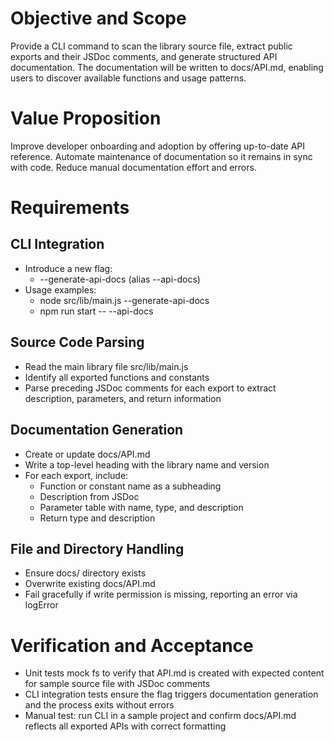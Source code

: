 # Objective and Scope

Provide a CLI command to scan the library source file, extract public exports and their JSDoc comments, and generate structured API documentation. The documentation will be written to docs/API.md, enabling users to discover available functions and usage patterns.

# Value Proposition

Improve developer onboarding and adoption by offering up-to-date API reference. Automate maintenance of documentation so it remains in sync with code. Reduce manual documentation effort and errors.

# Requirements

## CLI Integration
- Introduce a new flag:
  - --generate-api-docs (alias --api-docs)
- Usage examples:
  - node src/lib/main.js --generate-api-docs
  - npm run start -- --api-docs

## Source Code Parsing
- Read the main library file src/lib/main.js
- Identify all exported functions and constants
- Parse preceding JSDoc comments for each export to extract description, parameters, and return information

## Documentation Generation
- Create or update docs/API.md
- Write a top-level heading with the library name and version
- For each export, include:
  - Function or constant name as a subheading
  - Description from JSDoc
  - Parameter table with name, type, and description
  - Return type and description

## File and Directory Handling
- Ensure docs/ directory exists
- Overwrite existing docs/API.md
- Fail gracefully if write permission is missing, reporting an error via logError

# Verification and Acceptance

- Unit tests mock fs to verify that API.md is created with expected content for sample source file with JSDoc comments
- CLI integration tests ensure the flag triggers documentation generation and the process exits without errors
- Manual test: run CLI in a sample project and confirm docs/API.md reflects all exported APIs with correct formatting